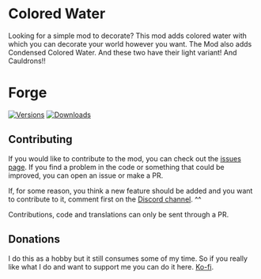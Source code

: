 # Colored Water

Looking for a simple mod to decorate? This mod adds colored water with which you can decorate your world however you want. The Mod also adds Condensed Colored Water. And these two have their light variant! And Cauldrons!!

# Forge

[![Versions](https://cf.way2muchnoise.eu/versions/534920.svg)](https://www.curseforge.com/minecraft/mc-mods/colored_water) [![Downloads](http://cf.way2muchnoise.eu/full_534920_downloads.svg)](https://www.curseforge.com/minecraft/mc-mods/colored_water)

## Contributing

If you would like to contribute to the mod, you can check out the [issues page](https://github.com/Cozary/Colored-Water/issues). If you find a problem in the code or something that could be improved, you can open an issue or make a PR.

If, for some reason, you think a new feature should be added and you want to contribute to it, comment first on the [Discord channel](https://discord.com/invite/eGWSpyDyty). ^^

Contributions, code and translations can only be sent through a PR.

## Donations

I do this as a hobby but it still consumes some of my time. So if you really like what I do and want to support me you can do it here. [Ko-fi](https://ko-fi.com/cozary).
